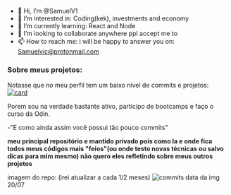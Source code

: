 - 👋 Hi, I’m @SamuelV1
- 👀 I’m interested in: Coding(kek), investments and economy 
- 🌱 I’m currently learning: React and Node
- 💞️ I’m looking to collaborate anywhere ppl accept me to
- 📫 How to reach me: i will be happy to answer you on: Samuelvic@protonmail.com

<!---
SamuelV1/SamuelV1 is a ✨ special ✨ repository because its `README.md` (this file) appears on your GitHub profile.
You can click the Preview link to take a look at your changes.
--->
### Sobre meus projetos:
Notasse que no meu perfil tem um baixo nível de commits e projetos:
[![card](https://github-readme-stats.vercel.app/api?username=SamuelV1&theme=dark)](https://github.com/SamuelV1/)


Porem sou na verdade bastante ativo, participo de bootcamps e faço o curso da Odin.

-"E como ainda assim você possui tão pouco commits"

**meu principal repositório e mantido privado pois como la e onde fica todos meus códigos mais "feios"(ou onde testo novas técnicas ou salvo dicas para mim mesmo) não quero eles refletindo sobre meus outros projetos**

imagem do repo:
(irei atualizar a cada 1/2 meses)
<img src="https://i.ibb.co/4psw1hZ/commits.png" alt="commits" border="0">
  data da img 20/07
#
